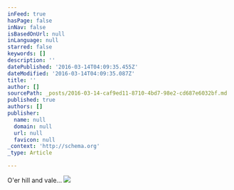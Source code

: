 ```yaml
---
inFeed: true
hasPage: false
inNav: false
isBasedOnUrl: null
inLanguage: null
starred: false
keywords: []
description: ''
datePublished: '2016-03-14T04:09:35.455Z'
dateModified: '2016-03-14T04:09:35.087Z'
title: ''
author: []
sourcePath: _posts/2016-03-14-caf9ed11-8710-4bd7-98e2-cd687e6032bf.md
published: true
authors: []
publisher:
  name: null
  domain: null
  url: null
  favicon: null
_context: 'http://schema.org'
_type: Article

---
```

O'er hill and vale...
![](https://the-grid-user-content.s3-us-west-2.amazonaws.com/9da7638e-e53b-40bb-8d54-757d80252586.jpg)